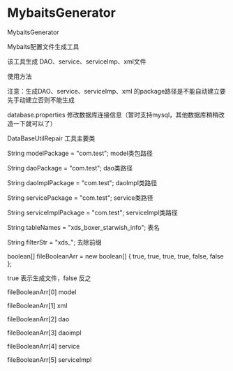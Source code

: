 # MybaitsGenerator
MybaitsGenerator

Mybaits配置文件生成工具

该工具生成 DAO、service、serviceImp、xml文件

使用方法

注意：生成DAO、service、serviceImp、xml 的package路径是不能自动建立要先手动建立否则不能生成

database.properties  修改数据库连接信息（暂时支持mysql，其他数据库稍稍改造一下就可以了）

DataBaseUtilRepair  工具主要类

String modelPackage = "com.test";    model类包路径

String daoPackage = "com.test";      dao类路径

String daoImplPackage = "com.test";  daoImpl类路径

String servicePackage = "com.test";  service类路径

String serviceImplPackage = "com.test"; serviceImpl类路径

String tableNames = "xds_boxer_starwish_info"; 表名

String filterStr = "xds_"; 去除前缀 

boolean[] fileBooleanArr = new boolean[] { true, true, true, true, false, false };

true 表示生成文件，false 反之

fileBooleanArr[0]    model   

fileBooleanArr[1]    xml 

fileBooleanArr[2]    dao 

fileBooleanArr[3]    daoimpl 

fileBooleanArr[4]    service 

fileBooleanArr[5]    serviceImpl 
                                         
                                         

   
   

